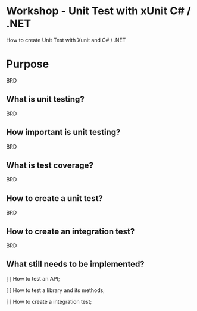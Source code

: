# Workshop - Unit Test with xUnit C# / .NET

How to create Unit Test with Xunit and C# / .NET

# Purpose
BRD

## What is unit testing?
BRD

## How important is unit testing?
BRD

## What is test coverage?
BRD

## How to create a unit test?
BRD

## How to create an integration test?
BRD

## What still needs to be implemented?

[ ] How to test an API;

[ ] How to test a library and its methods;

[ ] How to create a integration test;
